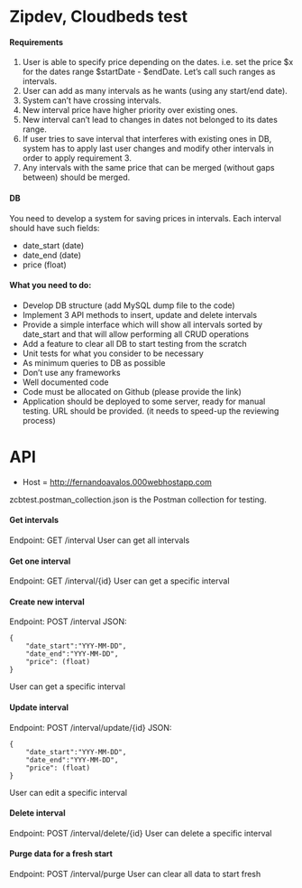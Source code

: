# Zipdev, Cloudbeds test

#### Requirements
1. User is able to specify price depending on the dates. i.e. set the price $x for the dates range $startDate - $endDate. Let’s call such ranges as intervals.
2. User can add as many intervals as he wants (using any start/end date).
3. System can’t have crossing intervals.
4. New interval price have higher priority over existing ones.
5. New interval can’t lead to changes in dates not belonged to its dates range.
6. If user tries to save interval that interferes with existing ones in DB, system has to apply last user changes and modify other intervals in order to apply requirement 3.
7. Any intervals with the same price that can be merged (without gaps between) should be merged.

#### DB
You need to develop a system for saving prices in intervals. Each interval should have such fields:
- date_start (date)
- date_end (date)
- price (float)

#### What you need to do:
- Develop DB structure (add MySQL dump file to the code)
- Implement 3 API methods to insert, update and delete intervals
- Provide a simple interface which will show all intervals sorted by date_start and that will allow performing all CRUD operations
- Add a feature to clear all DB to start testing from the scratch
- Unit tests for what you consider to be necessary
- As minimum queries to DB as possible
- Don’t use any frameworks
- Well documented code
- Code must be allocated on Github (please provide the link)
- Application should be deployed to some server, ready for manual testing. URL should be provided. (it needs to speed-up the reviewing process)

# API

- Host = http://fernandoavalos.000webhostapp.com

zcbtest.postman_collection.json is the Postman collection for testing.

#### Get intervals
Endpoint: GET /interval
User can get all intervals


#### Get one interval
Endpoint: GET /interval/{id}
User can get a specific interval


#### Create new interval
Endpoint: POST /interval
JSON: 
```
{
	"date_start":"YYY-MM-DD",
	"date_end":"YYY-MM-DD",
	"price": (float)
}
```
User can get a specific interval


#### Update interval
Endpoint: POST /interval/update/{id}
JSON: 
```
{
	"date_start":"YYY-MM-DD",
	"date_end":"YYY-MM-DD",
	"price": (float)
}
```
User can edit a specific interval


#### Delete interval
Endpoint: POST /interval/delete/{id}
User can delete a specific interval


#### Purge data for a fresh start
Endpoint: POST /interval/purge
User can clear all data to start fresh
